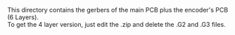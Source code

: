 This directory contains the gerbers of the main PCB plus the encoder's PCB (6 Layers). <BR>
To get the 4 layer version, just edit the .zip and delete the .G2 and .G3 files.
